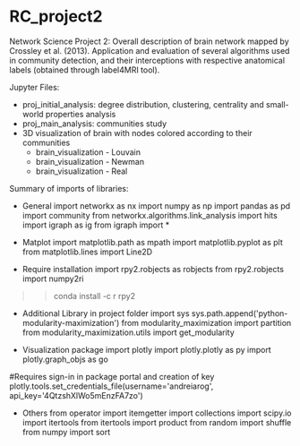 # RC_project2

Network Science Project 2: Overall description of brain network mapped by Crossley et al. (2013). Application and evaluation of several algorithms used in community detection, and their interceptions with respective anatomical labels (obtained through label4MRI tool).

Jupyter Files:
- proj_initial_analysis: degree distribution, clustering, centrality and small-world properties analysis
- proj_main_analysis: communities study
- 3D visualization of brain with nodes colored according to their communities
	- brain_visualization - Louvain 
	- brain_visualization - Newman
	- brain_visualization - Real

Summary of imports of libraries:

- General
import networkx as nx
import numpy as np
import pandas as pd
import community
from networkx.algorithms.link_analysis import hits
import igraph as ig
from igraph import *

- Matplot
import matplotlib.path as mpath
import matplotlib.pyplot as plt
from matplotlib.lines import Line2D

- Require installation
import rpy2.robjects as robjects
from rpy2.robjects import numpy2ri
>> conda install -c r rpy2 

- Additional Library in project folder
import sys
sys.path.append('python-modularity-maximization')
from modularity_maximization import partition
from modularity_maximization.utils import get_modularity

- Visualization package
import plotly
import plotly.plotly as py
import plotly.graph_objs as go

#Requires sign-in in package portal and creation of key
plotly.tools.set_credentials_file(username='andreiarog', api_key='4QtzshXlWo5mEnzFA7zo')

- Others
from operator import itemgetter
import collections
import scipy.io
import itertools
from itertools import product
from random import shuffle
from numpy import sort

